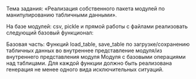 Тема задания: «Реализация собственного пакета модулей по манипулированию табличными данными».

На базе модулей: csv, pickle и прямой работы с файлами реализовать следующий базовый функционал:

Базовая часть: Функций load_table, save_table по загрузке/сохранению табличных данных во внутреннее представление модуля/из внутреннего представления модуля Модуля с базовыми операциями над таблицами. Для каждой функции должно быть реализована генерация не менее одного вида исключительных ситуаций.

